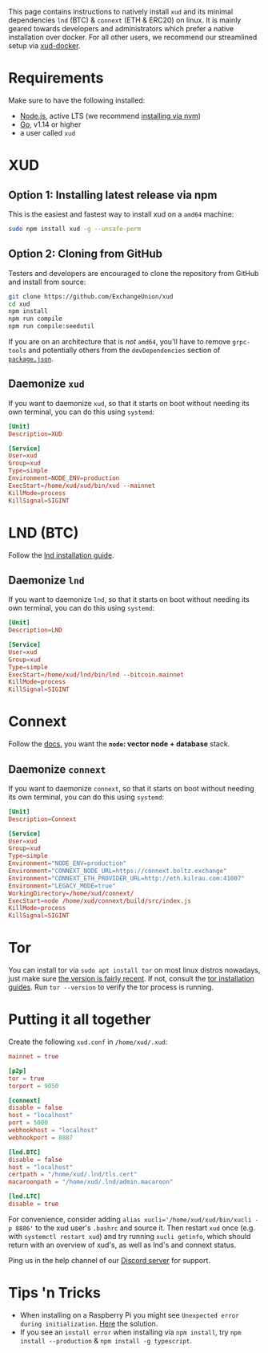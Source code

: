 This page contains instructions to natively install `xud` and its minimal dependencies `lnd` (BTC) & `connext` (ETH & ERC20) on linux. It is mainly geared towards developers and administrators which prefer a native installation over docker. For all other users, we recommend our streamlined setup via [xud-docker](Market%20Maker%20Guide.md).

# Requirements

Make sure to have the following installed:
- [Node.js](https://nodejs.org/en/download/), active LTS (we recommend [installing via nvm](https://nodejs.org/en/download/package-manager/))
- [Go](https://golang.org/), v1.14 or higher
- a user called `xud`

# XUD

## Option 1: Installing latest release via npm
This is the easiest and fastest way to install xud on a `amd64` machine: 
```bash
sudo npm install xud -g --unsafe-perm
```

## Option 2: Cloning from GitHub

Testers and developers are encouraged to clone the repository from GitHub and install from source:

```bash
git clone https://github.com/ExchangeUnion/xud
cd xud
npm install
npm run compile
npm run compile:seedutil
```
If you are on an architecture that is *not* `amd64`, you'll have to remove `grpc-tools` and potentially others from the `devDependencies` section of [`package.json`](https://github.com/ExchangeUnion/xud/blob/master/package.json).

## Daemonize `xud`

If you want to daemonize `xud`, so that it starts on boot without needing its own terminal, you can do this using `systemd`:

```toml
[Unit]
Description=XUD

[Service]
User=xud
Group=xud
Type=simple
Environment=NODE_ENV=production
ExecStart=/home/xud/xud/bin/xud --mainnet
KillMode=process
KillSignal=SIGINT
```

# LND (BTC)

Follow the [lnd installation guide](https://github.com/lightningnetwork/lnd/blob/master/docs/INSTALL.md#installing-lnd).

## Daemonize `lnd`

If you want to daemonize `lnd`, so that it starts on boot without needing its own terminal, you can do this using `systemd`:

```toml
[Unit]
Description=LND

[Service]
User=xud
Group=xud
Type=simple
ExecStart=/home/xud/lnd/bin/lnd --bitcoin.mainnet
KillMode=process
KillSignal=SIGINT
```

# Connext

Follow the [docs](https://github.com/connext/vector#quick-start), you want the **`node`: vector node + database** stack.

## Daemonize `connext`

If you want to daemonize `connext`, so that it starts on boot without needing its own terminal, you can do this using `systemd`:

```toml
[Unit]
Description=Connext

[Service]
User=xud
Group=xud
Type=simple
Environment="NODE_ENV=production"
Environment="CONNEXT_NODE_URL=https://connext.boltz.exchange"
Environment="CONNEXT_ETH_PROVIDER_URL=http://eth.kilrau.com:41007"
Environment="LEGACY_MODE=true"
WorkingDirectory=/home/xud/connext/
ExecStart=node /home/xud/connext/build/src/index.js
KillMode=process
KillSignal=SIGINT
```

# Tor

You can install tor via `sudo apt install tor` on most linux distros nowadays, just make sure [the version is fairly recent](https://github.com/torproject/tor/releases). If not, consult the [tor installation guides](https://2019.www.torproject.org/docs/installguide.html.en). Run `tor --version` to verify the tor process is running.


# Putting it all together

Create the following `xud.conf` in `/home/xud/.xud`:
```toml
mainnet = true

[p2p]
tor = true
torport = 9050

[connext]
disable = false
host = "localhost"
port = 5000
webhookhost = "localhost"
webhookport = 8887

[lnd.BTC]
disable = false
host = "localhost"
certpath = "/home/xud/.lnd/tls.cert"
macaroonpath = "/home/xud/.lnd/admin.macaroon"

[lnd.LTC]
disable = true
```

For convenience, consider adding `alias xucli='/home/xud/xud/bin/xucli -p 8886'` to the xud user's `.bashrc` and source it. Then restart `xud` once (e.g. with `systemctl restart xud`) and try running `xucli getinfo`, which should return with an overview of xud's, as well as lnd's and connext status.

Ping us in the help channel of our [Discord server](https://discord.gg/YgDhMSn) for support.

# Tips 'n Tricks

* When installing on a Raspberry Pi you might see `Unexpected error during initialization`. [Here](https://github.com/ExchangeUnion/xud/issues/1199#issuecomment-527819108) the solution.
* If you see an `install error` when installing via `npm install`, try `npm install --production` & `npm install -g typescript`.
